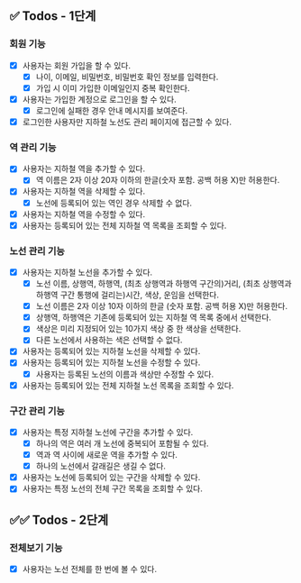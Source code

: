 ## ✅ Todos - 1단계

### 회원 기능

- [x] 사용자는 회원 가입을 할 수 있다.
  - [x] 나이, 이메일, 비밀번호, 비밀번호 확인 정보를 입력한다.
  - [x] 가입 시 이미 가입한 이메일인지 중복 확인한다.
- [x] 사용자는 가입한 계정으로 로그인을 할 수 있다.
  - [x] 로그인에 실패한 경우 안내 메시지를 보여준다.
- [x] 로그인한 사용자만 지하철 노선도 관리 페이지에 접근할 수 있다.

### 역 관리 기능

- [x] 사용자는 지하철 역을 추가할 수 있다.
  - [x] 역 이름은 2자 이상 20자 이하의 한글(숫자 포함. 공백 허용 X)만 허용한다.
- [x] 사용자는 지하철 역을 삭제할 수 있다.
  - [x] 노선에 등록되어 있는 역인 경우 삭제할 수 없다.
- [x] 사용자는 지하철 역을 수정할 수 있다.
- [x] 사용자는 등록되어 있는 전체 지하철 역 목록을 조회할 수 있다.

### 노선 관리 기능

- [x] 사용자는 지하철 노선을 추가할 수 있다.
  - [x] 노선 이름, 상행역, 하행역, (최초 상행역과 하행역 구간의)거리, (최초 상행역과 하행역 구간 통행에 걸리는)시간, 색상, 운임을 선택한다.
  - [x] 노선 이름은 2자 이상 10자 이하의 한글 (숫자 포함. 공백 허용 X)만 허용한다.
  - [x] 상행역, 하행역은 기존에 등록되어 있는 지하철 역 목록 중에서 선택한다.
  - [x] 색상은 미리 지정되어 있는 10가지 색상 중 한 색상을 선택한다.
  - [x] 다른 노선에서 사용하는 색은 선택할 수 없다.
- [x] 사용자는 등록되어 있는 지하철 노선을 삭제할 수 있다.
- [x] 사용자는 등록되어 있는 지하철 노선을 수정할 수 있다.
  - [x] 사용자는 등록된 노선의 이름과 색상만 수정할 수 있다.
- [x] 사용자는 등록되어 있는 전체 지하철 노선 목록을 조회할 수 있다.

### 구간 관리 기능

- [x] 사용자는 특정 지하철 노선에 구간을 추가할 수 있다.
  - [x] 하나의 역은 여러 개 노선에 중복되어 포함될 수 있다.
  - [x] 역과 역 사이에 새로운 역을 추가할 수 있다.
  - [x] 하나의 노선에서 갈래길은 생길 수 없다.
- [x] 사용자는 노선에 등록되어 있는 구간을 삭제할 수 있다.
- [x] 사용자는 특정 노선의 전체 구간 목록을 조회할 수 있다.

## ✅✅ Todos - 2단계

### 전체보기 기능

- [x] 사용자는 노선 전체를 한 번에 볼 수 있다.
